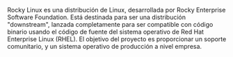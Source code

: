 

Rocky Linux es una distribución de Linux, desarrollada por Rocky Enterprise Software Foundation. Está destinada para ser una distribución "downstream", lanzada completamente para ser compatible con código binario usando el código de fuente del sistema operativo de Red Hat Enterprise Linux (RHEL). El objetivo del proyecto es proporcionar un soporte comunitario, y un sistema operativo de producción a nivel empresa.
